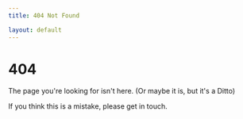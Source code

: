 ```yaml
---
title: 404 Not Found

layout: default
---
```


# 404

The page you're looking for isn't here. (Or maybe it is, but it's a Ditto)

If you think this is a mistake, please get in touch.